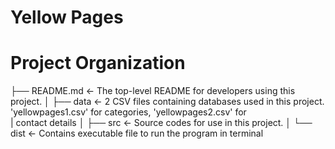 # Yellow Pages
# Project Organization
├── README.md          <- The top-level README for developers using this project.
│
├── data               <- 2 CSV files containing databases used in this project. 'yellowpages1.csv' for categories, 'yellowpages2.csv' for      
|                         contact details
│
├── src                <- Source codes for use in this project.
│
└── dist               <- Contains executable file to run the program in terminal
